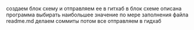 создаем блок схему
и отправляем ее в гитхаб
в блок схеме описана программа выбирать наибольшее значение
по мере заполнения файла readme.md делаем соммиты
потом все отправляем в гидхаб